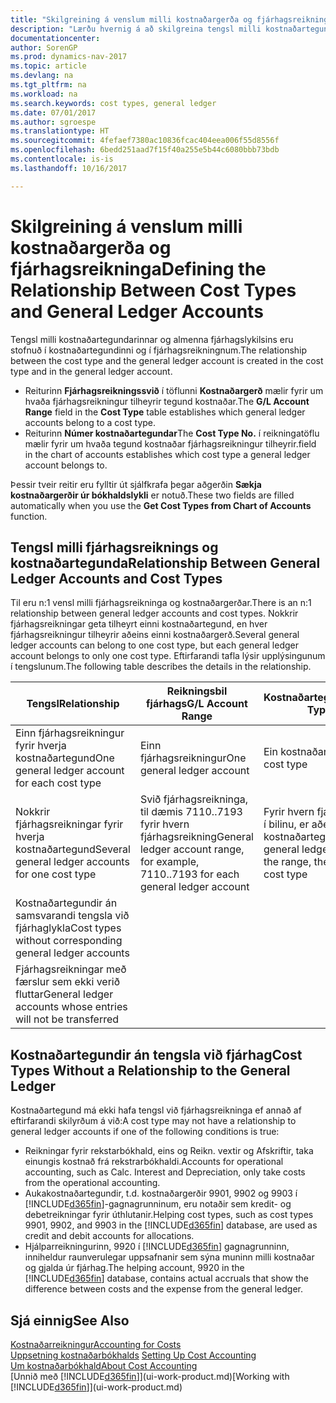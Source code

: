 ```yaml
---
title: "Skilgreining á venslum milli kostnaðargerða og fjárhagsreikninga"
description: "Lærðu hvernig á að skilgreina tengsl milli kostnaðartegundarinnar og fjárhagsreikningsins."
documentationcenter: 
author: SorenGP
ms.prod: dynamics-nav-2017
ms.topic: article
ms.devlang: na
ms.tgt_pltfrm: na
ms.workload: na
ms.search.keywords: cost types, general ledger
ms.date: 07/01/2017
ms.author: sgroespe
ms.translationtype: HT
ms.sourcegitcommit: 4fefaef7380ac10836fcac404eea006f55d8556f
ms.openlocfilehash: 6bedd251aad7f15f40a255e5b44c6080bbb73bdb
ms.contentlocale: is-is
ms.lasthandoff: 10/16/2017

---
```

# <a name="defining-the-relationship-between-cost-types-and-general-ledger-accounts"></a><span data-ttu-id="25a74-103">Skilgreining á venslum milli kostnaðargerða og fjárhagsreikninga</span><span class="sxs-lookup"><span data-stu-id="25a74-103">Defining the Relationship Between Cost Types and General Ledger Accounts</span></span>
<span data-ttu-id="25a74-104">Tengsl milli kostnaðartegundarinnar og almenna fjárhagslykilsins eru stofnuð í kostnaðartegundinni og í fjárhagsreikningnum.</span><span class="sxs-lookup"><span data-stu-id="25a74-104">The relationship between the cost type and the general ledger account is created in the cost type and in the general ledger account.</span></span>  

* <span data-ttu-id="25a74-105">Reiturinn **Fjárhagsreikningssvið** í töflunni **Kostnaðargerð** mælir fyrir um hvaða fjárhagsreikningur tilheyrir tegund kostnaðar.</span><span class="sxs-lookup"><span data-stu-id="25a74-105">The **G/L Account Range** field in the **Cost Type** table establishes which general ledger accounts belong to a cost type.</span></span>  
* <span data-ttu-id="25a74-106">Reiturinn **Númer kostnaðartegundar**</span><span class="sxs-lookup"><span data-stu-id="25a74-106">The **Cost Type No.**</span></span> <span data-ttu-id="25a74-107">í reikningatöflu mælir fyrir um hvaða tegund kostnaðar fjárhagsreikningur tilheyrir.</span><span class="sxs-lookup"><span data-stu-id="25a74-107">field in the chart of accounts establishes which cost type a general ledger account belongs to.</span></span>  

<span data-ttu-id="25a74-108">Þessir tveir reitir eru fylltir út sjálfkrafa þegar aðgerðin **Sækja kostnaðargerðir úr bókhaldslykli** er notuð.</span><span class="sxs-lookup"><span data-stu-id="25a74-108">These two fields are filled automatically when you use the **Get Cost Types from Chart of Accounts** function.</span></span>  

## <a name="relationship-between-general-ledger-accounts-and-cost-types"></a><span data-ttu-id="25a74-109">Tengsl milli fjárhagsreiknings og kostnaðartegunda</span><span class="sxs-lookup"><span data-stu-id="25a74-109">Relationship Between General Ledger Accounts and Cost Types</span></span>  
<span data-ttu-id="25a74-110">Til eru n:1 vensl milli fjárhagsreikninga og kostnaðargerðar.</span><span class="sxs-lookup"><span data-stu-id="25a74-110">There is an n:1 relationship between general ledger accounts and cost types.</span></span> <span data-ttu-id="25a74-111">Nokkrir fjárhagsreikningar geta tilheyrt einni kostnaðartegund, en hver fjárhagsreikningur tilheyrir aðeins einni kostnaðargerð.</span><span class="sxs-lookup"><span data-stu-id="25a74-111">Several general ledger accounts can belong to one cost type, but each general ledger account belongs to only one cost type.</span></span> <span data-ttu-id="25a74-112">Eftirfarandi tafla lýsir upplýsingunum í tengslunum.</span><span class="sxs-lookup"><span data-stu-id="25a74-112">The following table describes the details in the relationship.</span></span>  

|<span data-ttu-id="25a74-113">Tengsl</span><span class="sxs-lookup"><span data-stu-id="25a74-113">Relationship</span></span>|<span data-ttu-id="25a74-114">**Reikningsbil fjárhags**</span><span class="sxs-lookup"><span data-stu-id="25a74-114">**G/L Account Range**</span></span>|<span data-ttu-id="25a74-115">**Kostnaðartegundarnr.**</span><span class="sxs-lookup"><span data-stu-id="25a74-115">**Cost Type No.**</span></span>|  
|------------------|------------------------------------------------|-------------------------------------------|  
|<span data-ttu-id="25a74-116">Einn fjárhagsreikningur fyrir hverja kostnaðartegund</span><span class="sxs-lookup"><span data-stu-id="25a74-116">One general ledger account for each cost type</span></span>|<span data-ttu-id="25a74-117">Einn fjárhagsreikningur</span><span class="sxs-lookup"><span data-stu-id="25a74-117">One general ledger account</span></span>|<span data-ttu-id="25a74-118">Ein kostnaðartegund</span><span class="sxs-lookup"><span data-stu-id="25a74-118">One cost type</span></span>|  
|<span data-ttu-id="25a74-119">Nokkrir fjárhagsreikningar fyrir hverja kostnaðartegund</span><span class="sxs-lookup"><span data-stu-id="25a74-119">Several general ledger accounts for one cost type</span></span>|<span data-ttu-id="25a74-120">Svið fjárhagsreikninga, til dæmis 7110..7193 fyrir hvern fjárhagsreikning</span><span class="sxs-lookup"><span data-stu-id="25a74-120">General ledger account range, for example, 7110..7193 for each general ledger account</span></span>|<span data-ttu-id="25a74-121">Fyrir hvern fjárhagsreikning í bilinu, er aðeins ein kostnaðartegund</span><span class="sxs-lookup"><span data-stu-id="25a74-121">For each general ledger account in the range, there is only one cost type</span></span>|  
|<span data-ttu-id="25a74-122">Kostnaðartegundir án samsvarandi tengsla við fjárhaglykla</span><span class="sxs-lookup"><span data-stu-id="25a74-122">Cost types without corresponding general ledger accounts</span></span>|<Empty>||  
|<span data-ttu-id="25a74-123">Fjárhagsreikningar með færslur sem ekki verið fluttar</span><span class="sxs-lookup"><span data-stu-id="25a74-123">General ledger accounts whose entries will not be transferred</span></span>||<Empty>|  

## <a name="cost-types-without-a-relationship-to-the-general-ledger"></a><span data-ttu-id="25a74-124">Kostnaðartegundir án tengsla við fjárhag</span><span class="sxs-lookup"><span data-stu-id="25a74-124">Cost Types Without a Relationship to the General Ledger</span></span>  
<span data-ttu-id="25a74-125">Kostnaðartegund má ekki hafa tengsl við fjárhagsreikninga ef annað af eftirfarandi skilyrðum á við:</span><span class="sxs-lookup"><span data-stu-id="25a74-125">A cost type may not have a relationship to general ledger accounts if one of the following conditions is true:</span></span>  

* <span data-ttu-id="25a74-126">Reikningar fyrir rekstarbókhald, eins og Reikn. vextir og Afskriftir, taka einungis kostnað frá rekstrarbókhaldi.</span><span class="sxs-lookup"><span data-stu-id="25a74-126">Accounts for operational accounting, such as Calc. Interest and Depreciation, only take costs from the operational accounting.</span></span>  
* <span data-ttu-id="25a74-127">Aukakostnaðartegundir, t.d. kostnaðargerðir 9901, 9902 og 9903 í [!INCLUDE[d365fin](includes/d365fin_md.md)]-gagnagrunninum, eru notaðir sem kredit- og debetreikningar fyrir úthlutanir.</span><span class="sxs-lookup"><span data-stu-id="25a74-127">Helping cost types, such as cost types 9901, 9902, and 9903 in the [!INCLUDE[d365fin](includes/d365fin_md.md)] database, are used as credit and debit accounts for allocations.</span></span>  
* <span data-ttu-id="25a74-128">Hjálparreikningurinn, 9920 í [!INCLUDE[d365fin](includes/d365fin_md.md)] gagnagrunninn, inniheldur raunverulegar uppsafnanir sem sýna muninn milli kostnaðar og gjalda úr fjárhag.</span><span class="sxs-lookup"><span data-stu-id="25a74-128">The helping account, 9920 in the [!INCLUDE[d365fin](includes/d365fin_md.md)] database, contains actual accruals that show the difference between costs and the expense from the general ledger.</span></span>  

## <a name="see-also"></a><span data-ttu-id="25a74-129">Sjá einnig</span><span class="sxs-lookup"><span data-stu-id="25a74-129">See Also</span></span>  
[<span data-ttu-id="25a74-130">Kostnaðarreikningur</span><span class="sxs-lookup"><span data-stu-id="25a74-130">Accounting for Costs</span></span>](finance-manage-cost-accounting.md)  
<span data-ttu-id="25a74-131">[Uppsetning kostnaðarbókhalds](finance-set-up-cost-accounting.md) </span><span class="sxs-lookup"><span data-stu-id="25a74-131">[Setting Up Cost Accounting](finance-set-up-cost-accounting.md) </span></span>  
[<span data-ttu-id="25a74-132">Um kostnaðarbókhald</span><span class="sxs-lookup"><span data-stu-id="25a74-132">About Cost Accounting</span></span>](finance-about-cost-accounting.md)  
<span data-ttu-id="25a74-133">[Unnið með [!INCLUDE[d365fin](includes/d365fin_md.md)]](ui-work-product.md)</span><span class="sxs-lookup"><span data-stu-id="25a74-133">[Working with [!INCLUDE[d365fin](includes/d365fin_md.md)]](ui-work-product.md)</span></span>

